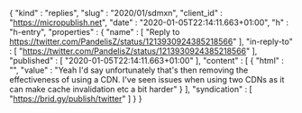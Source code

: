 {
  "kind" : "replies",
  "slug" : "2020/01/sdmxn",
  "client_id" : "https://micropublish.net",
  "date" : "2020-01-05T22:14:11.663+01:00",
  "h" : "h-entry",
  "properties" : {
    "name" : [ "Reply to https://twitter.com/PandelisZ/status/1213930924385218566" ],
    "in-reply-to" : [ "https://twitter.com/PandelisZ/status/1213930924385218566" ],
    "published" : [ "2020-01-05T22:14:11.663+01:00" ],
    "content" : [ {
      "html" : "",
      "value" : "Yeah I'd say unfortunately that's then removing the effectiveness of using a CDN. I've seen issues when using two CDNs as it can make cache invalidation etc a bit harder"
    } ],
    "syndication" : [ "https://brid.gy/publish/twitter" ]
  }
}
